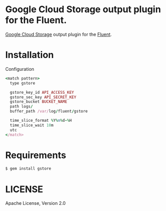 

Google Cloud Storage output plugin for the Fluent.
====================================================

[Google Cloud Storage](http://cloud.google.com/products/cloud-storage.html) output plugin for the [Fluent](http://fluentd.org/).


Installation
==============

Configuration

```ruby
<match pattern>
  type gstore

  gstore_key_id API_ACCESS_KEY
  gstore_sec_key API_SECRET_KEY
  gstore_bucket BUCKET_NAME
  path logs/
  buffer_path /var/log/fluent/gstore

  time_slice_format %Y%m%d-%H
  time_slice_wait 10m
  utc
</match>
```

Requirements
=============

```bash
$ gem install gstore
```

LICENSE
========

Apache License, Version 2.0
